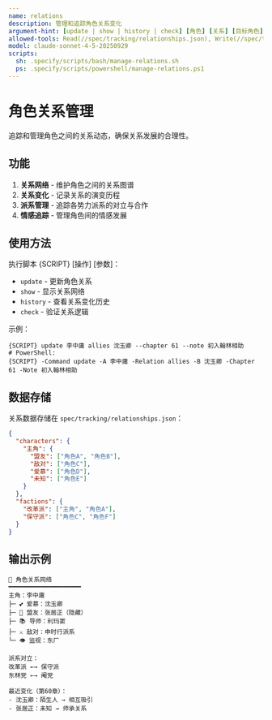 ```yaml
---
name: relations
description: 管理和追踪角色关系变化
argument-hint: [update | show | history | check] [角色] [关系] [目标角色]
allowed-tools: Read(//spec/tracking/relationships.json), Write(//spec/tracking/relationships.json), Bash(find:*), Bash(*)
model: claude-sonnet-4-5-20250929
scripts:
  sh: .specify/scripts/bash/manage-relations.sh
  ps: .specify/scripts/powershell/manage-relations.ps1
---
```


# 角色关系管理

追踪和管理角色之间的关系动态，确保关系发展的合理性。

## 功能

1. **关系网络** - 维护角色之间的关系图谱
2. **关系变化** - 记录关系的演变历程
3. **派系管理** - 追踪各势力派系的对立与合作
4. **情感追踪** - 管理角色间的情感发展

## 使用方法

执行脚本 {SCRIPT} [操作] [参数]：
- `update` - 更新角色关系
- `show` - 显示关系网络
- `history` - 查看关系变化历史
- `check` - 验证关系逻辑

示例：
```
{SCRIPT} update 李中庸 allies 沈玉卿 --chapter 61 --note 初入翰林相助
# PowerShell:
{SCRIPT} -Command update -A 李中庸 -Relation allies -B 沈玉卿 -Chapter 61 -Note 初入翰林相助
```

## 数据存储

关系数据存储在 `spec/tracking/relationships.json`：
```json
{
  "characters": {
    "主角": {
      "盟友": ["角色A", "角色B"],
      "敌对": ["角色C"],
      "爱慕": ["角色D"],
      "未知": ["角色E"]
    }
  },
  "factions": {
    "改革派": ["主角", "角色A"],
    "保守派": ["角色C", "角色F"]
  }
}
```

## 输出示例

```
👥 角色关系网络
━━━━━━━━━━━━━━━━━━━━
主角：李中庸
├─ 💕 爱慕：沈玉卿
├─ 🤝 盟友：张居正（隐藏）
├─ 📚 导师：利玛窦
├─ ⚔️ 敌对：申时行派系
└─ 👁️ 监视：东厂

派系对立：
改革派 ←→ 保守派
东林党 ←→ 阉党

最近变化（第60章）：
- 沈玉卿：陌生人 → 相互吸引
- 张居正：未知 → 师承关系
```
